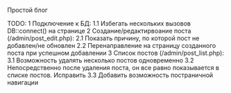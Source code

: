 Простой блог

TODO:
1 Подключение к БД:
1.1 Избегать нескольких вызовов DB::connect() на странице
2 Создание/редактирвоание поста (/admin/post_edit.php):
2.1 Показать причину, по которой пост не добавлен/не обновлен
2.2 Перенаправление на страницу созданного поста при успешном добавлении
3 Список постов (/admin/post_list.php):
3.1 Возможность удалять несколько постов одновременно
3.2 Непосредственно после удаления поста, он все равно показывается в списке постов. Исправить
3.3 Добавить возможность постраничной навигации